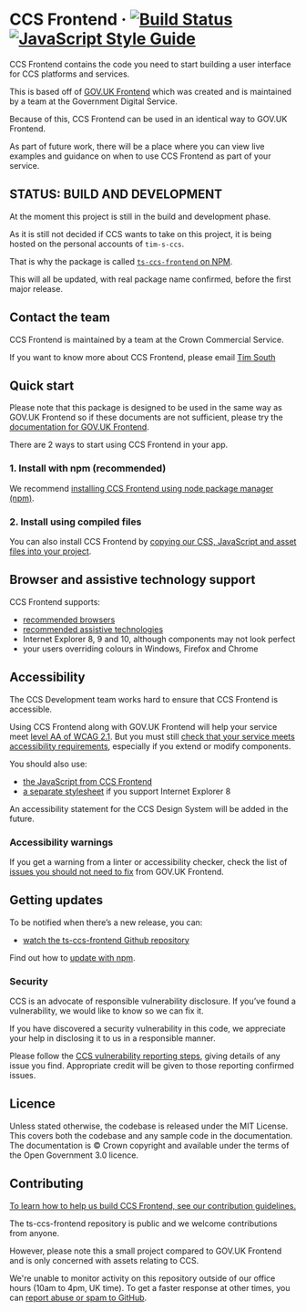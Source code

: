 CCS Frontend ·
[![Build Status](https://github.com/tim-s-ccs/ts-ccs-frontend/workflows/Tests/badge.svg)](https://github.com/tim-s-ccs/ts-ccs-frontend/actions?query=workflow%3ATests+branch%3Amain)
[![JavaScript Style Guide](https://img.shields.io/badge/code_style-standard-brightgreen.svg)](https://standardjs.com)
=====================

CCS Frontend contains the code you need to start building a user interface
for CCS platforms and services.

This is based off of [GOV.UK Frontend](https://github.com/alphagov/govuk-frontend) which was created and is maintained by a team at the Government Digital Service.

Because of this, CCS Frontend can be used in an identical way to GOV.UK Frontend.

<!-- TODO: Add space for guide -->
<!-- See live examples of CCS Frontend, and guidance on when to use
them in your service, in the [CCS Frontend Design System](#). -->

As part of future work, there will be a place where you can view live examples and guidance on when to use CCS Frontend as part of your service.

## STATUS: BUILD AND DEVELOPMENT
At the moment this project is still in the build and development phase.

As it is still not decided if CCS wants to take on this project, it is being hosted on the personal accounts of `tim-s-ccs`.

That is why the package is called [`ts-ccs-frontend` on NPM](https://www.npmjs.com/package/ts-ccs-frontend).

This will all be updated, with real package name confirmed, before the first major release.

## Contact the team

CCS Frontend is maintained by a team at the Crown Commercial Service.
<!-- TODO: add mail to link -->
If you want to know more about CCS Frontend, please email [Tim South](mailto:timothy.south@crowncommercial.gov.uk)
<!-- the [Development team](mailto:#). -->

## Quick start

Please note that this package is designed to be used in the same way as GOV.UK Frontend so if these documents are not sufficient, please try the [documentation for GOV.UK Frontend](https://frontend.design-system.service.gov.uk/).

There are 2 ways to start using CCS Frontend in your app.

<!-- TODO: Add space for guide -->
<!-- Once installed, you will be able to use the code from the examples in the
[CCS Frontend Design System](#)
in your service. -->

### 1. Install with npm (recommended)

We recommend [installing CCS Frontend using node package manager (npm)](docs/instillation/install-with-npm.md).

### 2. Install using compiled files

You can also install CCS Frontend by [copying our CSS, JavaScript and asset files into your project](docs/instillation/install-using-compiled-files.md).

## Browser and assistive technology support

CCS Frontend supports:

- [recommended browsers](https://www.gov.uk/service-manual/technology/designing-for-different-browsers-and-devices#browsers-to-test-in)
- [recommended assistive technologies](https://www.gov.uk/service-manual/technology/testing-with-assistive-technologies#which-assistive-technologies-to-test-with)
- Internet Explorer 8, 9 and 10, although components may not look perfect
- your users overriding colours in Windows, Firefox and Chrome

## Accessibility

The CCS Development team works hard to ensure that CCS Frontend is accessible.

Using CCS Frontend along with GOV.UK Frontend will help your service meet [level AA of WCAG 2.1](https://www.gov.uk/service-manual/helping-people-to-use-your-service/understanding-wcag). But you must still [check that your service meets accessibility requirements](https://www.gov.uk/service-manual/helping-people-to-use-your-service/making-your-service-accessible-an-introduction), especially if you extend or modify components.

You should also use:

- [the JavaScript from CCS Frontend](docs/guides/import-assets.md#javascript)
- [a separate stylesheet](https://frontend.design-system.service.gov.uk/supporting-ie8/) if you support Internet Explorer 8

<!-- You can also read the [accessibility statement for the CCS Design System](https://design-system.service.gov.uk/accessibility/). -->
An accessibility statement for the CCS Design System will be added in the future.

### Accessibility warnings

If you get a warning from a linter or accessibility checker, check the list of [issues you should not need to fix](https://github.com/alphagov/govuk-frontend/issues/1280#issuecomment-509588851) from GOV.UK Frontend.

## Getting updates

To be notified when there’s a new release, you can:

- [watch the ts-ccs-frontend Github repository](https://docs.github.com/en/github/managing-subscriptions-and-notifications-on-github/setting-up-notifications/configuring-notifications#configuring-your-watch-settings-for-an-individual-repository)

Find out how to [update with npm](docs/guides/update-with-npm.md).

### Security

CCS is an advocate of responsible vulnerability disclosure. If you’ve found a vulnerability, we would like to know so we can fix it.

If you have discovered a security vulnerability in this code, we appreciate your help in disclosing it to us in a responsible manner.

Please follow the [CCS vulnerability reporting steps](https://www.crowncommercial.gov.uk/about-ccs/vulnerability-disclosure-policy/), giving details of any issue you find. Appropriate credit will be given to those reporting confirmed issues.

## Licence

Unless stated otherwise, the codebase is released under the MIT License. This
covers both the codebase and any sample code in the documentation. The
documentation is &copy; Crown copyright and available under the terms of the
Open Government 3.0 licence.

## Contributing

[To learn how to help us build CCS Frontend, see our contribution guidelines.](CONTRIBUTING.md)

The ts-ccs-frontend repository is public and we welcome contributions from anyone.

However, please note this a small project compared to GOV.UK Frontend and is only concerned with assets relating to CCS.

<!-- TODO: Add CCS Contributing rules -->
<!-- 
Contributors to alphagov repositories are expected to follow the [Contributor Covenant Code of Conduct](https://github.com/alphagov/.github/blob/main/CODE_OF_CONDUCT.md#contributor-covenant-code-of-conduct). Contributors working within government are also expected to follow the [Civil Service code](https://www.gov.uk/government/publications/civil-service-code/the-civil-service-code). -->

We're unable to monitor activity on this repository outside of our office hours (10am to 4pm, UK time). To get a faster response at other times, you can [report abuse or spam to GitHub](https://docs.github.com/en/communities/maintaining-your-safety-on-github/reporting-abuse-or-spam).
